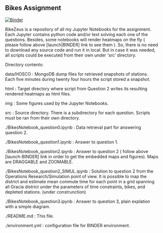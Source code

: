 ## Bikes Assignment ##

[![Binder](https://mybinder.org/badge.svg)](https://mybinder.org/v2/gh/a-torrano-m/BikeZeus/master)

BikeZeus is a repository of all my Jupyter Notebooks for the assignment.
Each Jupyter contains python code and/or text solving each one of the questions.
Besides, some notebooks will render heatmaps on the fly ( please follow above [launch|BINDER] link to see them ).
So, there is no need to download any source code and run it in local. But in case it was needed,
all scripts could be executed from their own under 'src' directory.

Directory contents:

data/HOSCO 	: MongoDB dump files for retrieved snapshots of stations. Each five minutes during 
twenty four hours the script stored a snapshot.

html 		: Target directory where script from Question 2 writes its resulting rendered heatmaps as 
html files.

img  		: Some figures used by the Jupyter Notebooks.

src  		: Source directory. There is a subdirectory for each question. Scripts must be ran from 
their own directory.

./BikesNotebook_question0.ipynb		: Data retrieval part for answering question 2.

./BikesNotebook_question1.ipynb		: Answer to question 1.

./BikesNotebook_question2.ipynb		: Answer to question 2 ( follow above [launch-BINDER] link 
in order to get the embedded maps and figures). Maps are DRAGGABLE and ZOOMABLE.

./BikesNotebook_question2_SIMUL.ipynb	: Solution to question 2 from the Operations Research/Simulation
point of view. It is possible to map the district and estimate mean commute time for each point in a grid
spanning all Gracia district under the parameters of time constraints, bikes, and depleted stations.
(under construnction)

./BikesNotebook_question3.ipynb		: Answer to question 3, plain explation with a simple diagram.

./README.md	 			: This file.

./environment.yml			: configuration file for BINDER environment.




 
